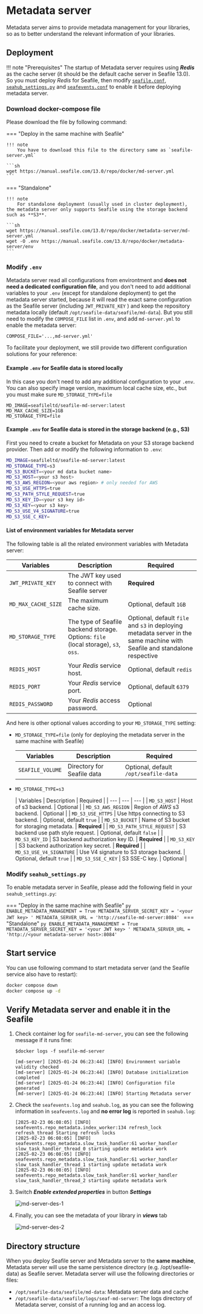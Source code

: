 # Metadata server

Metadata server aims to provide metadata management for your libraries, so as to better understand the relevant information of your libraries.

## Deployment

!!! note "Prerequisites"
    The startup of Metadata server requires using ***Redis*** as the cache server (it should be the default cache server in Seafile 13.0). So you must deploy *Redis* for Seafile, then modify [`seafile.conf`](../config/seafile-conf.md#cache-pro-edition-only), [`seahub_settings.py`](https://docs.djangoproject.com/en/4.2/topics/cache/#redis) and [`seafevents.conf`](../config/seafevents-conf.md) to enable it before deploying metadata server.

### Download docker-compose file

Please download the file by following command:

=== "Deploy in the same machine with Seafile"

    !!! note
        You have to download this file to the directory same as `seafile-server.yml`

    ```sh
    wget https://manual.seafile.com/13.0/repo/docker/md-server.yml
    ```

=== "Standalone"

    !!! note
        For standalone deployment (usually used in cluster deployment), the metadata server only supports Seafile using the storage backend such as **S3**. 

    ```sh
    wget https://manual.seafile.com/13.0/repo/docker/metadata-server/md-server.yml
    wget -O .env https://manual.seafile.com/13.0/repo/docker/metadata-server/env
    ```

### Modify `.env`

Metadata server read all configurations from environtment and **does not need a dedicated configuration file**, and you don't need to add additional variables to your `.env` (except for standalone deployment) to get the metadata server started, because it will read the exact same configuration as the Seafile server (including `JWT_PRIVATE_KEY` ) and keep the repository metadata locally (default `/opt/seafile-data/seafile/md-data`). But you still need to modify the `COMPOSE_FILE` list in `.env`, and add `md-server.yml` to enable the metadata server:

```
COMPOSE_FILE='...,md-server.yml'
```

To facilitate your deployment, we still provide two different configuration solutions for your reference:

#### Example `.env` for Seafile data is stored locally

In this case you don't need to add any additional configuration to your `.env`. You can also specify image version, maximum local cache size, etc., but you must make sure `MD_STORAGE_TYPE=file`

```
MD_IMAGE=seafileltd/seafile-md-server:latest
MD_MAX_CACHE_SIZE=1GB
MD_STORAGE_TYPE=file
```

#### Example `.env` for  Seafile data is stored in the storage backend (e.g., S3)

First you need to create a bucket for Metadata on your S3 storage backend provider. Then add or modify the following information to `.env`:

```sh
MD_IMAGE=seafileltd/seafile-md-server:latest
MD_STORAGE_TYPE=s3
MD_S3_BUCKET=<your md data bucket name>
MD_S3_HOST=<your s3 host>
MD_S3_AWS_REGION=<your aws region> # only needed for AWS
MD_S3_USE_HTTPS=true
MD_S3_PATH_STYLE_REQUEST=true
MD_S3_KEY_ID=<your s3 key id>
MD_S3_KEY=<your s3 key>
MD_S3_USE_V4_SIGNATURE=true
MD_S3_SSE_C_KEY=
```

#### List of environment variables for Metadata server
The following table is all the related environment variables with Metadata server:

| Variables           | Description                                                                                                                | Required |
| --- | --- | --- |
| `JWT_PRIVATE_KEY`   | The JWT key used to connect with Seafile server | **Required** |
| `MD_MAX_CACHE_SIZE` | The maximum cache size.                                                                                                    | Optional, default `1GB`            |
| `MD_STORAGE_TYPE`   | The type of Seafile backend storage. Options: `file` (local storage), `s3`, `oss`.                                                 | Optional, default `file` and `s3` in deploying metadata server in the same machine with Seafile and standalone respective |
| `REDIS_HOST`        | Your *Redis* service host.                                                                                                 | Optional, default `redis`          |
| `REDIS_PORT`        | Your *Redis* service port.                                                                                                 | Optional, default `6379`           |
| `REDIS_PASSWORD`    | Your *Redis* access password.                                                                                              | Optional                |

And here is other optional values according to your `MD_STORAGE_TYPE` setting:

- `MD_STORAGE_TYPE=file` (only for deploying the metadata server in the same machine with Seafile)

    | Variables           | Description                                                                                                                | Required |
    | --- | --- | --- |
    | `SEAFILE_VOLUME`           | Directory for Seafile data | Optional, default `/opt/seafile-data`   |


- `MD_STORAGE_TYPE=s3`

    | Variables           | Description                                                                                                                | Required |
        | --- | --- | --- |
    | `MD_S3_HOST`        | Host of s3 backend.                                                                                                        | Optional                |
    | `MD_S3_AWS_REGION`  | Region of *AWS* s3 backend.                                                                                                | Optional                |
    | `MD_S3_USE_HTTPS`   | Use https connecting to S3 backend.                                                                                        | Optional, default `true`          |
    | `MD_S3_BUCKET`      | Name of S3 bucket for storaging metadata.                                                                                 |  **Required** |
    | `MD_S3_PATH_STYLE_REQUEST` | S3 backend use path style request.                                                                                 | Optional, default `false`          |
    | `MD_S3_KEY_ID`      | S3 backend authorization key ID.                                                                                           | **Required** |
    | `MD_S3_KEY`         | S3 backend authorization key secret.                                                                                       |  **Required** |
    | `MD_S3_USE_V4_SIGNATURE` | Use V4 signature to S3 storage backend.                                                                              | Optional, default `true`           |
    | `MD_S3_SSE_C_KEY`   | S3 SSE-C key.                                                                                                              | Optional                |

### Modify `seahub_settings.py`

To enable metadata server in Seafile, please add the following field in your `seahub_settings.py`:

=== "Deploy in the same machine with Seafile"
    ```py
    ENABLE_METADATA_MANAGEMENT = True
    METADATA_SERVER_SECRET_KEY = '<your JWT key> '
    METADATA_SERVER_URL = 'http://seafile-md-server:8084'
    ```
=== "Standalone"
    ```py
    ENABLE_METADATA_MANAGEMENT = True
    METADATA_SERVER_SECRET_KEY = '<your JWT key> '
    METADATA_SERVER_URL = 'http://<your metadata-server host>:8084'
    ```

## Start service

You can use following command to start metadata server (and the Seafile service also have to restart):

```sh
docker compose down
docker compose up -d
```

## Verify Metadata server and enable it in the Seafile

1. Check container log for `seafile-md-server`, you can see the following message if it runs fine:

    ```
    $docker logs -f seafile-md-server

    [md-server] [2025-01-24 06:23:44] [INFO] Environment variable validity checked
    [md-server] [2025-01-24 06:23:44] [INFO] Database initialization completed
    [md-server] [2025-01-24 06:23:44] [INFO] Configuration file generated
    [md-server] [2025-01-24 06:23:44] [INFO] Starting Metadata server
    ```
2. Check the `seafevents.log` and `seahub.log`, as you can see the following information in `seafevents.log` and **no error log** is reported in `seahub.log`:

    ```log
    [2025-02-23 06:08:05] [INFO] seafevents.repo_metadata.index_worker:134 refresh_lock refresh_thread Starting refresh locks
    [2025-02-23 06:08:05] [INFO] seafevents.repo_metadata.slow_task_handler:61 worker_handler slow_task_handler_thread_0 starting update metadata work
    [2025-02-23 06:08:05] [INFO] seafevents.repo_metadata.slow_task_handler:61 worker_handler slow_task_handler_thread_1 starting update metadata work
    [2025-02-23 06:08:05] [INFO] seafevents.repo_metadata.slow_task_handler:61 worker_handler slow_task_handler_thread_2 starting update metadata work
    ```

3. Switch ***Enable extended properties*** in button ***Settings***

    ![md-server-des-1](../images/md-server-des-1.png)

3. Finally, you can see the metadata of your library in ***views*** tab

    ![md-server-des-2](../images/md-server-des-2.png)

## Directory structure

When you deploy Seafile server and Metadata server to the **same machine**, Metadata server will use the same persistence directory (e.g. /opt/seafile-data) as Seafile server. Metadata server will use the following directories or files:

- `/opt/seafile-data/seafile/md-data`: Metadata server data and cache
- `/opt/seafile-data/seafile/logs/seaf-md-server`: The logs directory of Metadata server, consist of a running log and an access log.
